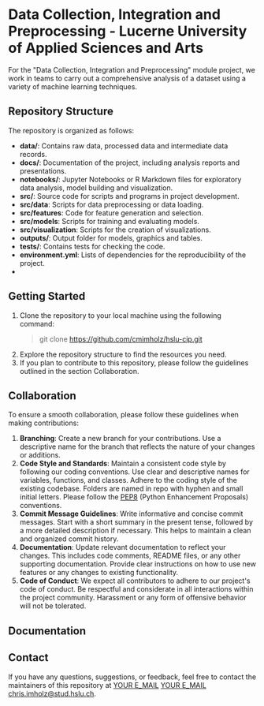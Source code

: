 # Data Collection, Integration and Preprocessing - Lucerne University of Applied Sciences and Arts
For the "Data Collection, Integration and Preprocessing" module project, we work in teams to carry out a comprehensive analysis of a dataset using a variety of machine learning techniques.

## Repository Structure

The repository is organized as follows:

- **data/**: Contains raw data, processed data and intermediate data records.
- **docs/**: Documentation of the project, including analysis reports and presentations.
- **notebooks/**: Jupyter Notebooks or R Markdown files for exploratory data analysis, model building and visualization.
- **src/**: Source code for scripts and programs in project development.
- **src/data**: Scripts for data preprocessing or data loading.
- **src/features**: Code for feature generation and selection.
- **src/models**: Scripts for training and evaluating models.
- **src/visualization**: Scripts for the creation of visualizations.
- **outputs/**: Output folder for models, graphics and tables.
- **tests/**: Contains tests for checking the code.
- **environment.yml**: Lists of dependencies for the reproducibility of the project.
- 
## Getting Started
1. Clone the repository to your local machine using the following command:
    >git clone <https://github.com/cmimholz/hslu-cip.git>
2. Explore the repository structure to find the resources you need.
3. If you plan to contribute to this repository, please follow the guidelines outlined in the section Collaboration.

## Collaboration
To ensure a smooth collaboration, please follow these guidelines when making contributions:
1. **Branching**: Create a new branch for your contributions. Use a descriptive name for the branch that reflects the nature of your changes or additions.
2. **Code Style and Standards**: Maintain a consistent code style by following our coding conventions. Use clear and descriptive names for variables, functions, and classes. Adhere to the coding style of the existing codebase. Folders are named in repo with hyphen and small initial letters. Please follow the [PEP8](https://peps.python.org/pep-0008/) (Python Enhancement Proposals) conventions.
3. **Commit Message Guidelines**: Write informative and concise commit messages. Start with a short summary in the present tense, followed by a more detailed description if necessary. This helps to maintain a clean and organized commit history.
4. **Documentation**: Update relevant documentation to reflect your changes. This includes code comments, README files, or any other supporting documentation. Provide clear instructions on how to use new features or any changes to existing functionality.
5. **Code of Conduct**: We expect all contributors to adhere to our project's code of conduct. Be respectful and considerate in all interactions within the project community. Harassment or any form of offensive behavior will not be tolerated.

## Documentation

## Contact
If you have any questions, suggestions, or feedback, feel free to contact the maintainers of this repository at [YOUR E_MAIL](mailto:YOUR@E_MAIL) [YOUR E_MAIL](mailto:YOUR@E_MAIL) [chris.imholz@stud.hslu.ch](mailto:chris.imholz@stud.hslu.ch).
